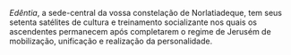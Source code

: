 ﻿<I>Edêntia</I>, a sede-central da vossa constelação de Norlatiadeque, tem seus setenta satélites de cultura e treinamento socializante nos quais os ascendentes permanecem após completarem o regime de Jerusém de mobilização, unificação e realização da personalidade.